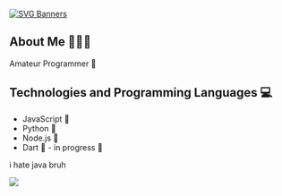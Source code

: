 [![SVG Banners](https://svg-banners.vercel.app/api?type=glitch&text1=🌪️koaziu🌪️&width=1000&height=200)](https://github.com/koziuu/koziuu/blob/main/README.md)

## About Me 🧑🏻‍💻
Amateur Programmer 🌟

## Technologies and Programming Languages 💻
- JavaScript 📜
- Python 🐍
- Node.js 🚀
- Dart 🎯 - in progress 🎉

i hate java bruh

![](https://media.tenor.com/fMUOPRVdSzUAAAAd/python.gif)
